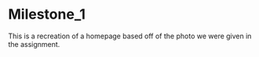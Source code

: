 # Milestone_1
This is a recreation of a homepage based off of the photo we were given in the assignment.
